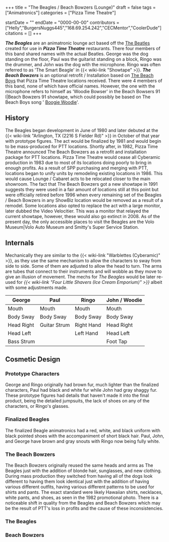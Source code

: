 +++
title = "The Beagles / Beach Bowzers (Lounge)"
draft = false
tags = ["Animatronics"]
categories = ["Pizza Time Theatre"]


startDate = ""
endDate = "0000-00-00"
contributors = ["Helly","BurgersNuggs445","168.69.254.242","CECMentor","CoolerDude"]
citations = []
+++

***The Beagles*** are an animatronic lounge act based off the [The Beatles](https://en.wikipedia.org/wiki/The_Beatles) created for use in ***Pizza Time Theatre*** restaurants. There four members of this band shared names with the actual Beatles. George was the dog standing on the floor, Paul was the guitarist standing on a block, Ringo was the drummer, and John was the dog with the microphone. Ringo was often referred to as 'The Smart Beagle' in {{< wiki-link "Showtape" >}}. ***The Beach Bowzers*** is an optional retrofit / Installation based on [The Beach Boys](https://en.wikipedia.org/wiki/The_Beach_Boys) that Pizza Time Theatre locations received. There were 4 members of this band, none of which have official names. However, the one with the microphone refers to himself as 'Woodie Bowser' in the Beach Bowsers 91 I|Beach Bowzers 91 showtape, which could possibly be based on The Beach Boys song ' [Boogie Woodie](https://www.youtube.com/watch?v=QFE0U_Lxze8)'.

## History

The Beagles began development in June of 1980 and later debuted at the {{< wiki-link "Arlington, TX (2216 S Fielder Rd)" >}} in October of that year with prototype figures. The act would be finalized by 1981 and would begin to be mass-produced for PTT locations. Shortly after, in 1982, Pizza Time Theatre announced The Beach Bowzers as a retrofit and installation package for PTT locations. Pizza Time Theatre would cease all Cyberamic production in 1983 due to most of its locations doing poorly to bring in enough profits. As a result of SPP purchasing and merging with PTT, locations began to unify units by remodeling existing locations in 1986. This would cause Lounge / Cabaret acts to be relocated closer to the main showroom. The fact that The Beach Bowzers got a new showtape in 1991 suggests they were used in a fair amount of locations still at this point but were officially retired before 1996 when every remaining set of the Beagles / Beach Bowzers in any ShowBiz location would be removed as a result of a remodel. Some locations also opted to replace the act with a large monitor, later dubbed the Video Velocitier. This was a monitor that relayed the current showtape, however, these would also go extinct in 2008. As of the present day, the only accessible places to visit the Beagles are the Volo Museum|Volo Auto Museum and Smitty's Super Service Station.

## Internals

Mechanically they are similar to the {{< wiki-link "Warblettes (Cyberamic)" >}}, as they use the same mechanism to allow the characters to sway from side to side. Some of them are adjusted to allow the head to turn. The arms are tubes that connect to their instruments and will wobble as they move to give an illusion of movement. The mechs for *The Beagles* would be later re-used for *{{< wiki-link "Four Little Shavers (Ice Cream Emporium)" >}}* albeit with some adjustments made.

| George     | Paul         | Ringo      | John / Woodie |
|------------|--------------|------------|---------------|
| Mouth      | Mouth        | Mouth      | Mouth         |
| Body Sway  | Body Sway    | Body Sway  | Body Sway     |
| Head Right | Guitar Strum | Right Hand | Head Right    |
| Head Left  |              | Left Hand  | Head Left     |
| Bass Strum |              |            | Foot Tap      |

## Cosmetic Design

### Prototype Characters

George and Ringo originally had brown fur, much lighter than the finalized characters, Paul had black and white fur while John had gray shaggy fur. These prototype figures had details that haven't made it into the final product, being the detailed jumpsuits, the lack of shoes on any of the characters, or Ringo's glasses.

### Finalized Beagles

The finalized Beagle animatronics had a red, white, and black uniform with black pointed shoes with the accompaniment of short black hair. Paul, John, and George have brown and gray snouts with Ringo now being fully white.

### The Beach Bowzers

The Beach Bowzers originally reused the same heads and arms as The Beagles just with the addition of blonde hair, sunglasses, and new clothing. During mass production they switched from having all of the dogs look different to having them look identical just with the addition of having various different outfits, having various different patterns to be used for shirts and pants. The exact standard were likely Hawaiian shirts, necklaces, white pants, and shoes, as seen in the 1982 promotional photo. There is a noticeable shift in quality from the Beagles and Beach Bowzers which may be the result of PTT's loss in profits and the cause of these inconsistencies.

### The Beagles

### Beach Bowzers